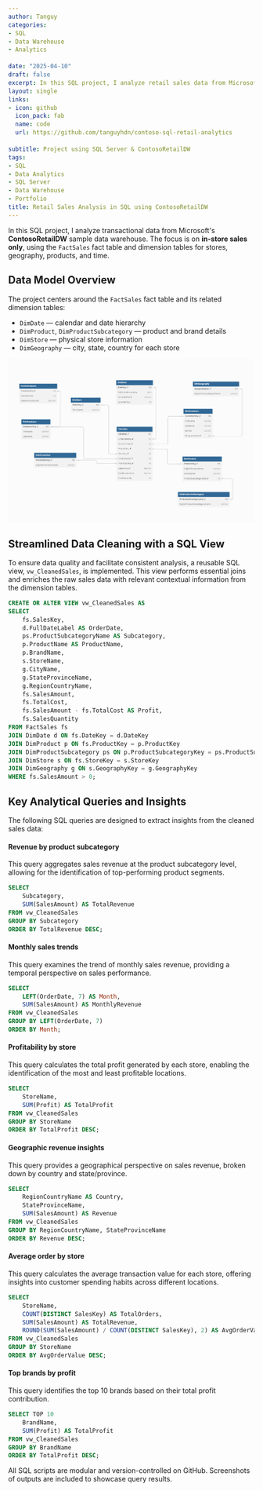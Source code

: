 ```yaml
---
author: Tanguy
categories:
- SQL
- Data Warehouse
- Analytics

date: "2025-04-10"
draft: false
excerpt: In this SQL project, I analyze retail sales data from Microsoft's ContosoRetailDW data warehouse. The focus is on store transactions, using SQL views and queries to clean, transform, and explore profitability trends across stores, products, and regions.
layout: single
links:
- icon: github
  icon_pack: fab
  name: code
  url: https://github.com/tanguyhdn/contoso-sql-retail-analytics

subtitle: Project using SQL Server & ContosoRetailDW
tags:
- SQL
- Data Analytics
- SQL Server
- Data Warehouse
- Portfolio
title: Retail Sales Analysis in SQL using ContosoRetailDW
---
```


In this SQL project, I analyze transactional data from Microsoft's **ContosoRetailDW** sample data warehouse. The focus is on **in-store sales only**, using the `FactSales` fact table and dimension tables for stores, geography, products, and time.



##  Data Model Overview

The project centers around the `FactSales` fact table and its related dimension tables:

- `DimDate` — calendar and date hierarchy  
- `DimProduct`, `DimProductSubcategory` — product and brand details  
- `DimStore` — physical store information  
- `DimGeography` — city, state, country for each store

![ContosoRetailDW Schema](contoso_schema.png)

## Streamlined Data Cleaning with a SQL View

To ensure data quality and facilitate consistent analysis, a reusable SQL view, `vw_CleanedSales`, is implemented. This view performs essential joins and enriches the raw sales data with relevant contextual information from the dimension tables.

```sql
CREATE OR ALTER VIEW vw_CleanedSales AS
SELECT
    fs.SalesKey,
    d.FullDateLabel AS OrderDate,
    ps.ProductSubcategoryName AS Subcategory,
    p.ProductName AS ProductName,
    p.BrandName,
    s.StoreName,
    g.CityName,
    g.StateProvinceName,
    g.RegionCountryName,
    fs.SalesAmount,
    fs.TotalCost,
    fs.SalesAmount - fs.TotalCost AS Profit,
    fs.SalesQuantity
FROM FactSales fs
JOIN DimDate d ON fs.DateKey = d.DateKey
JOIN DimProduct p ON fs.ProductKey = p.ProductKey
JOIN DimProductSubcategory ps ON p.ProductSubcategoryKey = ps.ProductSubcategoryKey
JOIN DimStore s ON fs.StoreKey = s.StoreKey
JOIN DimGeography g ON s.GeographyKey = g.GeographyKey
WHERE fs.SalesAmount > 0;
```

## Key Analytical Queries and Insights

The following SQL queries are designed to extract insights from the cleaned sales data:

#### Revenue by product subcategory

This query aggregates sales revenue at the product subcategory level, allowing for the identification of top-performing product segments.

```SQL
SELECT
    Subcategory,
    SUM(SalesAmount) AS TotalRevenue
FROM vw_CleanedSales
GROUP BY Subcategory
ORDER BY TotalRevenue DESC;
```
#### Monthly sales trends

This query examines the trend of monthly sales revenue, providing a temporal perspective on sales performance.

```SQL
SELECT
    LEFT(OrderDate, 7) AS Month,
    SUM(SalesAmount) AS MonthlyRevenue
FROM vw_CleanedSales
GROUP BY LEFT(OrderDate, 7)
ORDER BY Month;
```

#### Profitability by store

This query calculates the total profit generated by each store, enabling the identification of the most and least profitable locations.

```SQL
SELECT
    StoreName,
    SUM(Profit) AS TotalProfit
FROM vw_CleanedSales
GROUP BY StoreName
ORDER BY TotalProfit DESC;
```

#### Geographic revenue insights

This query provides a geographical perspective on sales revenue, broken down by country and state/province.

```SQL
SELECT
    RegionCountryName AS Country,
    StateProvinceName,
    SUM(SalesAmount) AS Revenue
FROM vw_CleanedSales
GROUP BY RegionCountryName, StateProvinceName
ORDER BY Revenue DESC;
```

#### Average order by store

This query calculates the average transaction value for each store, offering insights into customer spending habits across different locations.

```SQL
SELECT
    StoreName,
    COUNT(DISTINCT SalesKey) AS TotalOrders,
    SUM(SalesAmount) AS TotalRevenue,
    ROUND(SUM(SalesAmount) / COUNT(DISTINCT SalesKey), 2) AS AvgOrderValue
FROM vw_CleanedSales
GROUP BY StoreName
ORDER BY AvgOrderValue DESC;
```

#### Top brands by profit

This query identifies the top 10 brands based on their total profit contribution.

```SQL
SELECT TOP 10
    BrandName,
    SUM(Profit) AS TotalProfit
FROM vw_CleanedSales
GROUP BY BrandName
ORDER BY TotalProfit DESC;
```

All SQL scripts are modular and version-controlled on GitHub. Screenshots of outputs are included to showcase query results.
